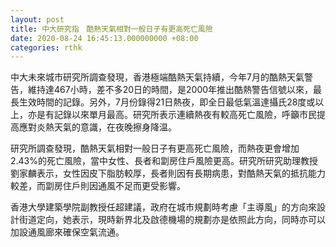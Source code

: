 ```yaml
---
layout: post
title: 中大研究指　酷熱天氣相對一般日子有更高死亡風險
date: 2020-08-24 16:45:13.000000000 +08:00
categories: rthk
---
```


中大未來城市研究所調查發現，香港極端酷熱天氣持續，今年7月的酷熱天氣警告，維持達467小時，差不多20日的時間，是2000年推出酷熱警告信號以來，最長生效時間的記錄。另外，7月份錄得21日熱夜，即全日最低氣溫達攝氏28度或以上，亦是有記錄以來單月最高。研究所表示連續熱夜有較高死亡風險，呼籲市民提高應對炎熱天氣的意識，在夜晚擦身降温。

研究所調查發現，酷熱天氣相對一般日子有更高死亡風險，而熱夜更會增加2.43%的死亡風險，當中女性、長者和劏房住戶風險更高。研究所研究助理教授劉家麟表示，女性因皮下脂肪較厚，長者則因有長期病患，對酷熱天氣的抵抗能力較差，而劏房住戶則因通風不足而更受影響。

香港大學建築學院副教授任超建議，政府在城市規劃時考慮「主導風」的方向來設計街道定向，她表示，現時新界北及啟德機場的規劃亦是依照此方向，同時亦可以加設通風廊來確保空氣流通。
